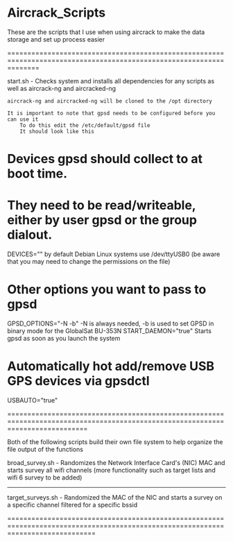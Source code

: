 # Aircrack_Scripts

These are the scripts that I use when using aircrack to make the data storage and set up process easier

====================================================================================================================

start.sh - Checks system and installs all dependencies for any scripts as well as aircrack-ng and aircracked-ng
    
    aircrack-ng and aircracked-ng will be cloned to the /opt directory
    
    It is important to note that gpsd needs to be configured before you can use it
        To do this edit the /etc/default/gpsd file
        It should look like this

# Devices gpsd should collect to at boot time.
# They need to be read/writeable, either by user gpsd or the group dialout.
DEVICES="<insert serial port here>"
    by default Debian Linux systems use /dev/ttyUSB0 (be aware that you may need to change the permissions on the file)

# Other options you want to pass to gpsd
GPSD_OPTIONS="-N -b"
    -N is always needed, -b is used to set GPSD in binary mode for the GlobalSat BU-353N
START_DAEMON="true"
    Starts gpsd as soon as you launch the system
# Automatically hot add/remove USB GPS devices via gpsdctl
USBAUTO="true"

================================================================================================================================

Both of the following scripts build their own file system to help organize the file output of the functions

broad_survey.sh - Randomizes the Network Interface Card's (NIC) MAC and starts survey all wifi channels (more functionality such as target lists and wifi 6 survey to be added)

-------------------------------------------------------------------------------------------------------------------------------------

target_surveys.sh - Randomized the MAC of the NIC and starts a survey on a specific channel filtered for a specific bssid

==================================================================================================================================
